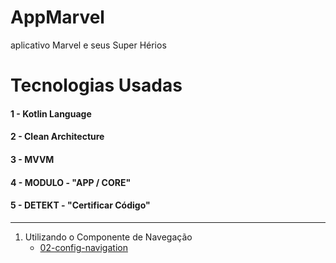 # AppMarvel
aplicativo Marvel e seus Super Hérios

# Tecnologias Usadas

#### 1 - Kotlin Language
#### 2 - Clean Architecture
#### 3 - MVVM
#### 4 - MODULO - "APP / CORE"
#### 5 - DETEKT - "Certificar Código"

--------------------------------------------------------------------------------------------------------------------

1. Utilizando o Componente de Navegação 
    - [02-config-navigation](https://github.com/joaoboscocordeiro/AppMarvel/tree/02-config-navigation)
